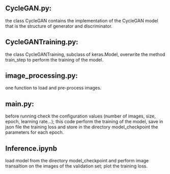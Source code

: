 ## CycleGAN.py: 
the class CycleGAN contains the implementation of the CycleGAN model that is the structure of generator and discriminator.

## CycleGANTraining.py: 
the class CycleGANTraining, subclass of keras.Model, overwrite the method train_step to perform the training of the model.

## image_processing.py: 
one function to load and pre-process images.

## main.py: 
before running check the configuration values (number of images, size, epoch, learning rate...); this code perform the training of the model, save in json file the training loss and store in the directory model_checkpoint the parameters for each epoch.

## Inference.ipynb
load model from the directory model_checkpoint and perform image transaltion on the images of the validation set; plot the training loss.